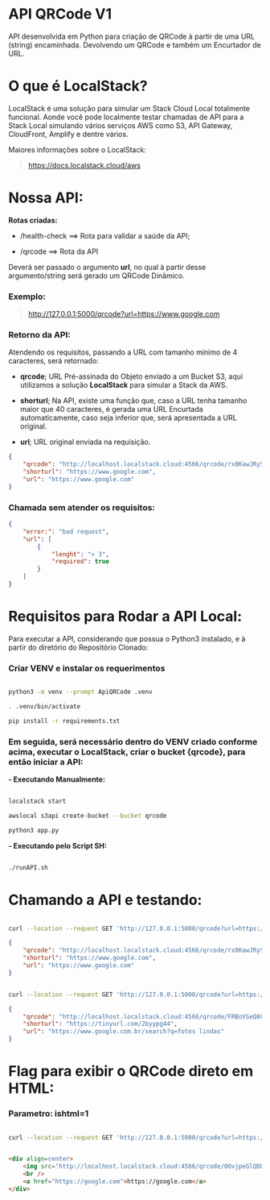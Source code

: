 # API QRCode V1

API desenvolvida em Python para criação de QRCode à partir de uma URL (string) encaminhada. Devolvendo um QRCode e também um Encurtador de URL.

# O que é LocalStack?

LocalStack é uma solução para simular um Stack Cloud Local totalmente funcional. Aonde você pode localmente testar chamadas de API para a Stack Local simulando vários serviços AWS como S3, API Gateway, CloudFront, Amplify e dentre vários.

Maiores informações sobre o LocalStack:

> https://docs.localstack.cloud/aws


# Nossa API:

**Rotas criadas:**

- /health-check ==> Rota para validar a saúde da API;

- /qrcode ==> Rota da API

Deverá ser passado o argumento **url**, no qual à partir desse argumento/string será gerado um QRCode Dinâmico.

### Exemplo:

> http://127.0.0.1:5000/qrcode?url=https://www.google.com


### Retorno da API:

Atendendo os requisitos, passando a URL com tamanho mínimo de 4 caracteres, será retornado:

- **qrcode**; URL Pré-assinada do Objeto enviado a um Bucket S3, aqui utilizamos a solução **LocalStack** para simular a Stack da AWS.

- **shorturl**; Na API, existe uma função que, caso a URL tenha tamanho maior que 40 caracteres, é gerada uma URL Encurtada automaticamente, caso seja inferior que, será apresentada a URL original.

- **url**; URL original enviada na requisição.


```json
{
    "qrcode": "http://localhost.localstack.cloud:4566/qrcode/rx8KawJRySDAMnPfiTu3dt60NVGFBlh5.png?AWSAccessKeyId=test&Signature=OZBXlRWk5pKs9r%2FvrkrEXmXY86E%3D&Expires=1655337397",
    "shorturl": "https://www.google.com",
    "url": "https://www.google.com"
}
```


### Chamada sem atender os requisitos:

```json
{
    "error:": "bad request",
    "url": [
        {
            "lenght": "> 3",
            "required": true
        }
    ]
}
```


# Requisitos para Rodar a API Local:

Para executar a API, considerando que possua o Python3 instalado, e à partir do diretório do Repositório Clonado:

### Criar VENV e instalar os requerimentos

```bash

python3 -m venv --prompt ApiQRCode .venv

. .venv/bin/activate

pip install -r requirements.txt

```

### Em seguida, será necessário dentro do VENV criado conforme acima, executar o LocalStack, criar o bucket {qrcode}, para então iniciar a API:

**- Executando Manualmente:**

```bash

localstack start

awslocal s3api create-bucket --bucket qrcode

python3 app.py

```


**- Executando pelo Script SH:**

```bash

./runAPI.sh

```


# Chamando a API e testando:

```bash

curl --location --request GET 'http://127.0.0.1:5000/qrcode?url=https://www.google.com'

```

```json
{
    "qrcode": "http://localhost.localstack.cloud:4566/qrcode/rx8KawJRySDAMnPfiTu3dt60NVGFBlh5.png?AWSAccessKeyId=test&Signature=OZBXlRWk5pKs9r%2FvrkrEXmXY86E%3D&Expires=1655337397",
    "shorturl": "https://www.google.com",
    "url": "https://www.google.com"
}
```

```bash

curl --location --request GET 'http://127.0.0.1:5000/qrcode?url=https://www.google.com.br/search?q=fotos+lindas&source=lnms&tbm=isch&sa=X&ved=2ahUKEwjG1JuwwrD4AhUzupUCHQQwAEkQ_AUoAXoECAEQAw&biw=1366&bih=695&dpr=1'

```

```json
{
    "qrcode": "http://localhost.localstack.cloud:4566/qrcode/FRBoVSeQ8C3fY2lPbdirUk7p5G9mLqvX.png?AWSAccessKeyId=test&Signature=wBTdEeWsByfS3dZzunDU%2F97GwnE%3D&Expires=1655338305",
    "shorturl": "https://tinyurl.com/2byypg44",
    "url": "https://www.google.com.br/search?q=fotos lindas"
}
```

# Flag para exibir o QRCode direto em HTML:

### Parametro: ishtml=1

```bash

curl --location --request GET 'http://127.0.0.1:5000/qrcode?url=https://google.com&ishtml=1'

```

```html

<div align=center>
	<img src='http://localhost.localstack.cloud:4566/qrcode/0OvjpeGlQDE2W6RqyzaVCs9BMxPgYtk8.png?AWSAccessKeyId=test&Signature=qOOHSOXnRXkirbx3bDqkJKBP2Yc%3D&Expires=1655345221' />
	<br />
	<a href="https://google.com">https://google.com</a>
</div>

```
